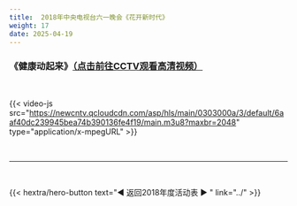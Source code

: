 ```yaml
---
title:  2018年中央电视台六一晚会《花开新时代》
weight: 17
date: 2025-04-19
---
```


### 《健康动起来》[（点击前往CCTV观看高清视频）](https://tv.cctv.com/2018/06/01/VIDEPYJs3QL1yp6YasayLZHx180601.shtml)

<br>

{{< video-js src="https://newcntv.qcloudcdn.com/asp/hls/main/0303000a/3/default/6aaf40dc239945bea74b390136fe4f19/main.m3u8?maxbr=2048" type="application/x-mpegURL" >}}


<br>
<hr>
<br>

{{< hextra/hero-button text="◀ 返回2018年度活动表 ▶ " link="../" >}}

